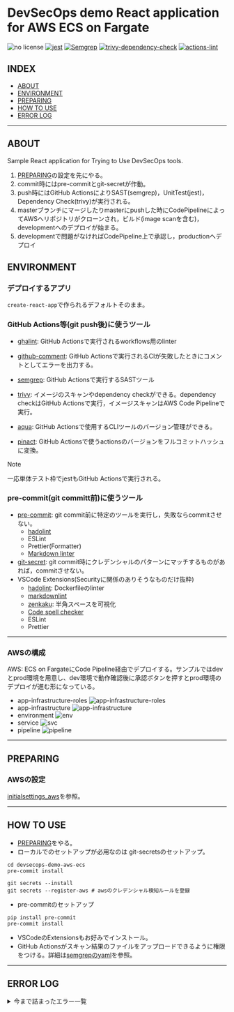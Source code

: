 # DevSecOps demo React application for AWS ECS on Fargate

![no license](https://img.shields.io/github/license/RyosukeDTomita/devsecops-demo-aws-ecs)
[![jest](https://github.com/RyosukeDTomita/devsecops-demo-aws-ecs/actions/workflows/react-jest.yaml/badge.svg)](https://github.com/RyosukeDTomita/devsecops-demo-aws-ecs/actions/workflows/react-jest.yaml)
[![Semgrep](https://github.com/RyosukeDTomita/devsecops-demo-aws-ecs/actions/workflows/react-semgrep.yaml/badge.svg)](https://github.com/RyosukeDTomita/devsecops-demo-aws-ecs/actions/workflows/react-semgrep.yaml)
[![trivy-dependency-check](https://github.com/RyosukeDTomita/devsecops-demo-aws-ecs/actions/workflows/react-dependency-check.yaml/badge.svg)](https://github.com/RyosukeDTomita/devsecops-demo-aws-ecs/actions/workflows/react-dependency-check.yaml)
[![actions-lint](https://github.com/RyosukeDTomita/devsecops-demo-aws-ecs/actions/workflows/actions-linter.yaml/badge.svg)](https://github.com/RyosukeDTomita/devsecops-demo-aws-ecs/actions/workflows/actions-linter.yaml)

## INDEX

- [ABOUT](#about)
- [ENVIRONMENT](#environment)
- [PREPARING](#preparing)
- [HOW TO USE](#how-to-use)
- [ERROR LOG](#error-log)

---

## ABOUT

Sample React application for Trying to Use DevSecOps tools.

1. [PREPARING](#preparing)の設定を先にやる。
2. commit時にはpre-commitとgit-secretが作動。
3. push時にはGitHub ActionsによりSAST(semgrep)，UnitTest(jest)，Dependency Check(trivy)が実行される。
4. masterブランチにマージしたりmasterにpushした時にCodePipelineによってAWSへリポジトリがクローンされ，ビルド(image scanを含む)，developmentへのデプロイが始まる。
5. developmentで問題がなければCodePipeline上で承認し，productionへデプロイ

## ENVIRONMENT

### デプロイするアプリ

`create-react-app`で作られるデフォルトそのまま。

### GitHub Actions等(git push後)に使うツール

- [ghalint](./doc/tools_doc/ghalint.md): GitHub Actionsで実行されるworkflows用のlinter
- [github-comment](./doc/tools_doc/github-comment.md): GitHub Actionsで実行されるCIが失敗したときにコメントとしてエラーを出力する。
- [semgrep](./doc/tools_doc/semgrep.md): GitHub Actionsで実行するSASTツール
- [trivy](./doc/tools_doc/trivy.md): イメージのスキャンやdependency checkができる。dependency checkはGitHub Actionsで実行，イメージスキャンはAWS Code Pipelineで実行。

- [aqua](./doc/tools_doc/aqua.md): GitHub Actionsで使用するCLIツールのバージョン管理ができる。
- [pinact](./doc/tools_doc/pinact.md): GitHub Actionsで使うactionsのバージョンをフルコミットハッシュに変換。

> [!NOTE]
> 一応単体テスト枠でjestもGitHub Actionsで実行される。

### pre-commit(git committ前)に使うツール

- [pre-commit](./doc/tools_doc/pre-commit.md): git commit前に特定のツールを実行し，失敗ならcommitさせない。
  - [hadolint](./doc/tools_doc/hadolint.md)
  - ESLint
  - Prettier(Formatter)
  - [Markdown linter](./doc/tools_doc/markdown_tools.md)
- [git-secret](./doc/tools_doc/pre-commit.md): git commit時にクレデンシャルのパターンにマッチするものがあれば，commitさせない。
- VSCode Extensions(Securityに関係のありそうなものだけ抜粋)
  - [hadolint](https://marketplace.visualstudio.com/items?itemName=exiasr.hadolint): Dockerfileのlinter
  - [markdownlint](https://marketplace.visualstudio.com/items?itemName=DavidAnson.vscode-markdownlint)
  - [zenkaku](https://marketplace.visualstudio.com/items?itemName=mosapride.zenkaku): 半角スペースを可視化
  - [Code spell checker](https://marketplace.visualstudio.com/items?itemName=streetsidesoftware.code-spell-checker)
  - ESLint
  - Prettier

---

### AWSの構成

AWS: ECS on FargateにCode Pipeline経由でデプロイする。サンプルではdevとprod環境を用意し、dev環境で動作確認後に承認ボタンを押すとprod環境のデプロイが進む形になっている。

- app-infrastructure-roles
  ![app-infrastructure-roles](./doc/fig/cfn/app-infrastructure-roles.png)
- app-infrastructure
  ![app-infrastructure](./doc/fig/cfn/app-infrastructure.png)
- environment
  ![env](./doc/fig/cfn/env.png)
- service
  ![svc](./doc/fig/cfn/svc.png)
- pipeline
  ![pipeline](./doc/fig/cfn/pipeline.png)

---

## PREPARING

### AWSの設定

[initialsettings_aws](./initialsettings_aws.md)を参照。

---

## HOW TO USE

- [PREPARING](#preparing)をやる。
- ローカルでのセットアップが必用なのは git-secretsのセットアップ。

```shell
cd devsecops-demo-aws-ecs
pre-commit install

git secrets --install
git secrets --register-aws # awsのクレデンシャル検知ルールを登録
```

- pre-commitのセットアップ

```shell
pip install pre-commit
pre-commit install
```

- VSCodeのExtensionsもお好みでインストール。
- GitHub Actionsがスキャン結果のファイルをアップロードできるように権限をつける。詳細は[semgrepのyaml](./.github/workflows/react-semgrep.yaml)を参照。

---

## ERROR LOG

<details>
<summary>今まで詰まったエラー一覧</summary><div>

### Code Build のエラー

以下コマンドでログが見られる。ブラウザのAWS Code Deploy

```shell
copilot svc logs --previous
```

#### nginx: [emerg] bind() to 0.0.0.0:80 failed (13: Permission denied)

- [ECS の仕様で非特権ユーザを使用したコンテナでは 80 番ポートが使えないっぽい](https://repost.aws/questions/QU1bCV9wT4T5iBrrP1c2ISfg/container-cannot-bind-to-port-80-running-as-non-root-user-on-ecs-fargate) --> つまり，localのdockerで80でサービスが起動できてもECSだと権限エラーになる。このため，コンテナで開放するportは8080としている(ALBに対して8080がマッピングされているためブラウザからは80でアクセスできる)。

#### toomanyrequests: You have reached your pull rate limit. You may increase the limit by authenticating and upgrading: <https://www.docker.com/increase-rate-limit>

- Docker Hubに短期間にアクセスしすぎているだけなので放置でOK

#### Error response from daemon: dockerfile parse error

- DockerfileのRUNをヒアドキュメントで書いていたら怒られた(ローカルでは動いてたのに...)

```dockerfile
# 修正前Dockerfile
RUN <<EOF
mkdir -p /var/log/nginx
chown -R nginx:nginx /var/log/nginx
touch /run/nginx.pid
chown -R nginx:nginx /run/nginx.pid
EOF

# 修正後
RUN mkdir -p /var/log/nginx \
    && chown -R nginx:nginx /var/log/nginx \
    && touch /run/nginx.pid \
    && chown -R nginx:nginx /run/nginx.pid
```

#### Resource handler returned message: "Error occurred during operation 'ECS Deployment Circuit Breaker was triggered'

コンテナが正常に起動していない。amd64を指定したら動いた。

```shell
DOCKER_DEFAULT_PLATFORM=linux/amd64 copilot deploy
```

#### copilot app show で CFn スタックを消したはずのアプリが表示されてしまう

- `copilot app show`はParameter Storeを見ているのでそこを消す。

</div></details>
